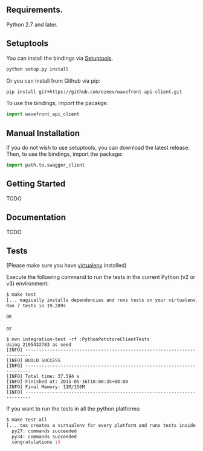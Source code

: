 ## Requirements.
Python 2.7 and later.

## Setuptools
You can install the bindings via [Setuptools](http://pypi.python.org/pypi/setuptools).

```sh
python setup.py install
```

Or you can install from Github via pip:

```sh
pip install git+https://github.com/ezeev/wavefront-api-client.git
```

To use the bindings, import the pacakge:

```python
import wavefront_api_client
```

## Manual Installation
If you do not wish to use setuptools, you can download the latest release.
Then, to use the bindings, import the package:

```python
import path.to.swagger_client
```

## Getting Started

TODO

## Documentation

TODO

## Tests

(Please make sure you have [virtualenv](http://docs.python-guide.org/en/latest/dev/virtualenvs/) installed)

 Execute the following command to run the tests in the current Python (v2 or v3) environment:

```sh
$ make test
[... magically installs dependencies and runs tests on your virtualenv]
Ran 7 tests in 19.289s

OK
```
or

```
$ mvn integration-test -rf :PythonPetstoreClientTests
Using 2195432783 as seed
[INFO] ------------------------------------------------------------------------
[INFO] BUILD SUCCESS
[INFO] ------------------------------------------------------------------------
[INFO] Total time: 37.594 s
[INFO] Finished at: 2015-05-16T18:00:35+08:00
[INFO] Final Memory: 11M/156M
[INFO] ------------------------------------------------------------------------
```
If you want to run the tests in all the python platforms:

```sh
$ make test-all
[... tox creates a virtualenv for every platform and runs tests inside of each]
  py27: commands succeeded
  py34: commands succeeded
  congratulations :)
```
